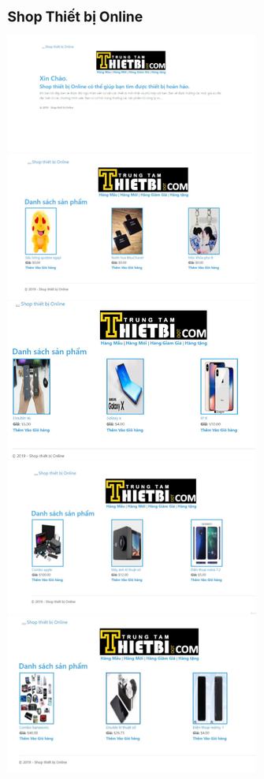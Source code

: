 # Shop Thiết bị Online
<img src="hinhanh/a.jpg">

<img src="hinhanh/aaa.jpg">

<img src="hinhanh/asd.jpg">

<img src="hinhanh/b.jpg">

<img src="hinhanh/bb.jpg">
